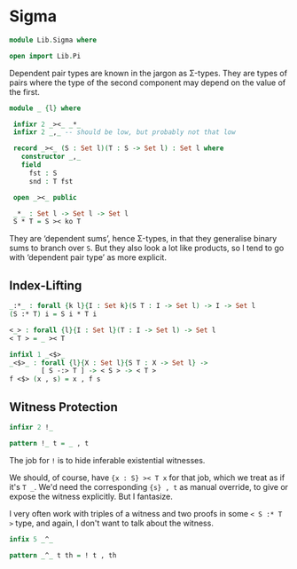 # Sigma

```agda
module Lib.Sigma where

open import Lib.Pi
```

Dependent pair types are known in the jargon as &Sigma;-types. They
are types of pairs where the type of the second component may depend
on the value of the first.


```agda
module _ {l} where

 infixr 2 _><_ _*_
 infixr 2 _,_ -- should be low, but probably not that low

 record _><_ (S : Set l)(T : S -> Set l) : Set l where
   constructor _,_
   field
     fst : S
     snd : T fst

 open _><_ public

 _*_ : Set l -> Set l -> Set l
 S * T = S >< ko T
```

They are &lsquo;dependent sums&rsquo;, hence &Sigma;-types, in that they
generalise binary sums to branch over `S`. But they also look a lot like
products, so I tend to go with &lsquo;dependent pair type&rsquo; as more
explicit.


## Index-Lifting

```agda
_:*_ : forall {k l}{I : Set k}(S T : I -> Set l) -> I -> Set l
(S :* T) i = S i * T i

<_> : forall {l}{I : Set l}(T : I -> Set l) -> Set l
< T > = _ >< T

infixl 1 _<$>_
_<$>_ : forall {l}{X : Set l}{S T : X -> Set l} ->
        [ S -:> T ] -> < S > -> < T >
f <$> (x , s) = x , f s
```


## Witness Protection

```agda
infixr 2 !_

pattern !_ t = _ , t
```

The job for `!` is to hide inferable existential witnesses.

We should, of course, have `{x : S} >< T x` for that job, which we
treat as if it's `T _`. We'd need the corresponding `{s} , t` as manual
override, to give or expose the witness explicitly. But I fantasize.

I very often work with triples of a witness and two proofs in some
`< S :* T >` type, and again, I don't want to talk about the witness.

```agda
infix 5 _^_

pattern _^_ t th = ! t , th
```

